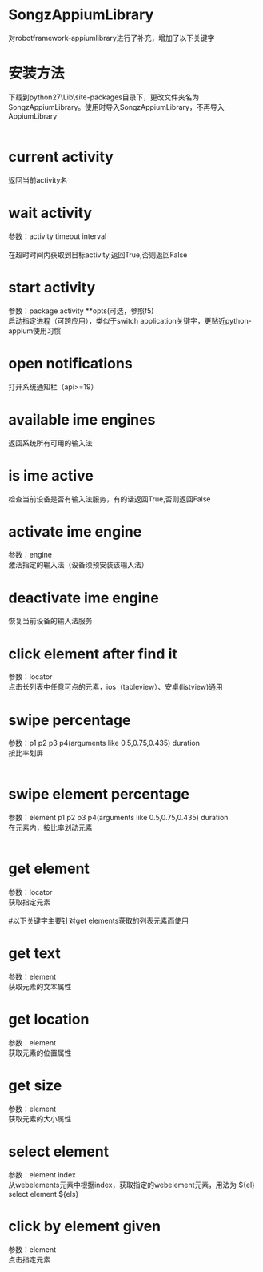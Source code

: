 # SongzAppiumLibrary
对robotframework-appiumlibrary进行了补充，增加了以下关键字<br />
# 安装方法
下载到python27\Lib\site-packages目录下，更改文件夹名为SongzAppiumLibrary。使用时导入SongzAppiumLibrary，不再导入AppiumLibrary<br />
<br />
# current activity 
返回当前activity名<br />
# wait activity       
参数：activity timeout interval<br />  
在超时时间内获取到目标activity,返回True,否则返回False<br />
# start activity 
参数：package activity **opts(可选，参照f5)    
启动指定进程（可跨应用），类似于switch application关键字，更贴近python-appium使用习惯<br />
# open notifications                         
打开系统通知栏（api>=19）<br />
# available ime engines                          
返回系统所有可用的输入法<br />
# is ime active                               
检查当前设备是否有输入法服务，有的话返回True,否则返回False<br />
# activate ime engine    
参数：engine                  
激活指定的输入法（设备须预安装该输入法）<br />
# deactivate ime engine     
恢复当前设备的输入法服务<br />
# click element after find it      
参数：locator        
点击长列表中任意可点的元素，ios（tableview）、安卓(listview)通用<br />
# swipe percentage      
参数：p1 p2 p3 p4(arguments like 0.5,0.75,0.435) duration       
按比率划屏<br />
<br />
# swipe element percentage      
参数：element p1 p2 p3 p4(arguments like 0.5,0.75,0.435) duration      
在元素内，按比率划动元素<br />
<br />
# get element
参数：locator      
获取指定元素<br />
<br />
#以下关键字主要针对get elements获取的列表元素而使用<br />
# get text 
参数：element                 
获取元素的文本属性<br />
# get location          
参数：element                 
获取元素的位置属性<br />
# get size            
参数：element                 
获取元素的大小属性<br />
# select element       
参数：element index        
从webelements元素中根据index，获取指定的webelement元素，用法为 ${el} select element ${els}<br />
# click by element given            
参数：element                 
点击指定元素<br />

